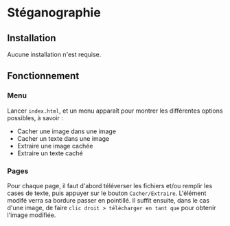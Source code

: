 # Stéganographie

## Installation
Aucune installation n'est requise.

## Fonctionnement
### Menu
Lancer ```index.html```, et un menu apparaît pour montrer les différentes options possibles, à savoir :
 - Cacher une image dans une image
 - Cacher un texte dans une image
 - Extraire une image cachée
 - Extraire un texte caché

### Pages
Pour chaque page, il faut d'abord téléverser les fichiers et/ou remplir les cases de texte, puis appuyer sur le bouton 
```Cacher/Extraire```. L'élément modifé verra sa bordure passer en pointillé. Il suffit ensuite, dans le cas d'une image, de faire ```clic droit > télécharger en tant que``` pour obtenir l'image modifiée.
